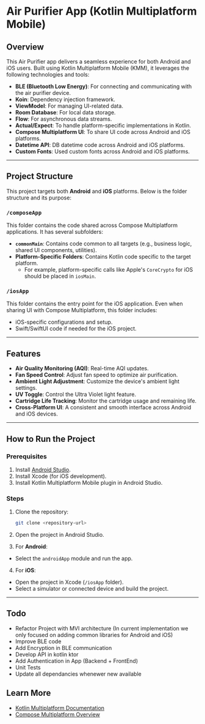 # Air Purifier App (Kotlin Multiplatform Mobile)

## Overview
This Air Purifier app delivers a seamless experience for both Android and iOS users. Built using Kotlin Multiplatform Mobile (KMM), it leverages the following technologies and tools:

- **BLE (Bluetooth Low Energy)**: For connecting and communicating with the air purifier device.
- **Koin**: Dependency injection framework.
- **ViewModel**: For managing UI-related data.
- **Room Database**: For local data storage.
- **Flow**: For asynchronous data streams.
- **Actual/Expect**: To handle platform-specific implementations in Kotlin.
- **Compose Multiplatform UI**: To share UI code across Android and iOS platforms.
- **Datetime API**: DB datetime code across Android and iOS platforms.
- **Custom Fonts**: Used custom fonts across Android and iOS platforms.

---

## Project Structure
This project targets both **Android** and **iOS** platforms. Below is the folder structure and its purpose:

### `/composeApp`
This folder contains the code shared across Compose Multiplatform applications. It has several subfolders:

- **`commonMain`**: Contains code common to all targets (e.g., business logic, shared UI components, utilities).
- **Platform-Specific Folders**: Contains Kotlin code specific to the target platform.
  - For example, platform-specific calls like Apple's `CoreCrypto` for iOS should be placed in `iosMain`.

### `/iosApp`
This folder contains the entry point for the iOS application. Even when sharing UI with Compose Multiplatform, this folder includes:
- iOS-specific configurations and setup.
- Swift/SwiftUI code if needed for the iOS project.

---

## Features
- **Air Quality Monitoring (AQI)**: Real-time AQI updates.
- **Fan Speed Control**: Adjust fan speed to optimize air purification.
- **Ambient Light Adjustment**: Customize the device's ambient light settings.
- **UV Toggle**: Control the Ultra Violet light feature.
- **Cartridge Life Tracking**: Monitor the cartridge usage and remaining life.
- **Cross-Platform UI**: A consistent and smooth interface across Android and iOS devices.

---

## How to Run the Project

### Prerequisites
1. Install [Android Studio](https://developer.android.com/studio).
2. Install Xcode (for iOS development).
3. Install Kotlin Multiplatform Mobile plugin in Android Studio.

### Steps
1. Clone the repository:
   ```bash
   git clone <repository-url>
   ```

2. Open the project in Android Studio.

3. For **Android**:
  - Select the `androidApp` module and run the app.

4. For **iOS**:
  - Open the project in Xcode (`/iosApp` folder).
  - Select a simulator or connected device and build the project.

---

## Todo
  - Refactor Project with MVI architecture (In current implementation we only focused on adding common libraries for Android and iOS)
  - Improve BLE code
  - Add Encryption in BLE communication
  - Develop API in kotlin ktor
  - Add Authentication in App (Backend + FrontEnd)
  - Unit Tests
  - Update all dependancies whenewer new available

## Learn More
- [Kotlin Multiplatform Documentation](https://www.jetbrains.com/help/kotlin-multiplatform-dev/get-started.html)
- [Compose Multiplatform Overview](https://www.jetbrains.com/lp/compose-multiplatform/)
